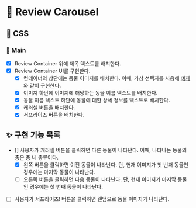 # 🚀 Review Carousel

## 🎨 CSS

### 📌 Main

- [x] Review Container 위에 제목 텍스트를 배치한다.
- [x] Review Container UI를 구현한다.
  - [x] 컨테이너의 상단에는 동물 이미지를 배치한다. 이때, 가상 선택자를 사용해 [예제](https://vanilla-js-basic-project-3-reviews.netlify.app)와 같이 구현한다.
  - [x] 이미지 하단에 이미지에 해당하는 동물 이름 텍스트를 배치한다.
  - [x] 동물 이름 텍스트 하단에 동물에 대한 상세 정보를 텍스트로 배치한다.
  - [x] 캐러셀 버튼을 배치한다.
  - [x] 서프라이즈 버튼을 배치한다.

## ✨ 구현 기능 목록

- [] 사용자가 캐러셀 버튼을 클릭하면 다른 동물이 나타난다. 이때, 나타나는 동물의 종은 총 네 종류이다.
  - [x] 왼쪽 버튼을 클릭하면 이전 동물이 나타난다. 단, 현재 이미지가 첫 번째 동물인 경우에는 마지막 동물이 나타난다.
  - [ ] 오른쪽 버튼을 클릭하면 다음 동물이 나타난다. 단, 현재 이미지가 마지막 동물인 경우에는 첫 번째 동물이 나타난다.
- [ ] 사용자가 서프라이즈! 버튼을 클릭하면 랜덤으로 동물 이미지가 나타난다.
